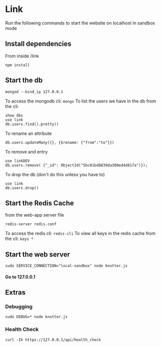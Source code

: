 # Link

Run the following commands to start the website on localhost in sandbox mode

## Install dependencies
From inside /link
```
npm install
```

## Start the db
```
mongod --bind_ip 127.0.0.1
```
To access the mongodb cli: ```mongo```
To list the users we have in the db from the cli:
```
show dbs
use link
db.users.find().pretty()
```

To rename an attribute
```
db.users.updateMany({}, {$rename: {"from":"to"}})
```

To remove and entry
```show dbs
use linkDEV
db.users.remove( {"_id": ObjectId("5bc01bd8839da308ed4d817a")});
```

To drop the db (don't do this unless you have to)
```
use link
db.users.drop()
```

## Start the Redis Cache
from the web-app server file
```
redis-server redis.conf
```

To access the redis cli: ```redis-cli```
To view all keys in the redis cache from the cli: ```keys *```

## Start the web server
```
sudo SERVICE_CONNECTION="local-sandbox" node knotter.js
```

#### Go to 127.0.0.1

## Extras

### Debugging
```
sudo DEBUG=* node knotter.js
```

### Health Check
```
curl -Ik https://127.0.0.1/api/health_check
```
